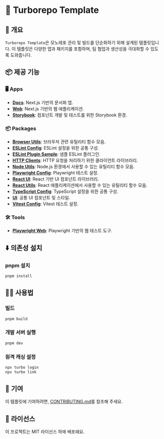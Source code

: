 # 📂 Turborepo Template

## 📖 개요
`Turborepo Template`은 모노레포 관리 및 빌드를 단순화하기 위해 설계된 템플릿입니다. 이 템플릿은 다양한 앱과 패키지를 포함하며, 팀 협업과 생산성을 극대화할 수 있도록 도와줍니다.

## 📦 제공 기능

### 🖥️ Apps
- **[Docs](./apps/docs)**: Next.js 기반의 문서화 앱.
- **[Web](./apps/web)**: Next.js 기반의 웹 애플리케이션.
- **[Storybook](./apps/storybook)**: 컴포넌트 개발 및 테스트를 위한 Storybook 환경.

### 📦 Packages
- **[Browser Utils](./packages/browser-utils)**: 브라우저 관련 유틸리티 함수 모음.
- **[ESLint Config](./packages/eslint-config)**: ESLint 설정을 위한 공통 구성.
- **[ESLint Plugin Sample](./packages/eslint-plugin-sample)**: 샘플 ESLint 플러그인.
- **[HTTP Clients](./packages/http-clients)**: HTTP 요청을 처리하기 위한 클라이언트 라이브러리.
- **[Node Utils](./packages/node-utils)**: Node.js 환경에서 사용할 수 있는 유틸리티 함수 모음.
- **[Playwright Config](./packages/playwright-config)**: Playwright 테스트 설정.
- **[React UI](./packages/react-ui)**: React 기반 UI 컴포넌트 라이브러리.
- **[React Utils](./packages/react-utils)**: React 애플리케이션에서 사용할 수 있는 유틸리티 함수 모음.
- **[TypeScript Config](./packages/typescript-config)**: TypeScript 설정을 위한 공통 구성.
- **[UI](./packages/ui)**: 공통 UI 컴포넌트 및 스타일.
- **[Vitest Config](./packages/vitest-config)**: Vitest 테스트 설정.

### 🛠️ Tools
- **[Playwright Web](./tools/playwright-web)**: Playwright 기반의 웹 테스트 도구.

## ⬇️ 의존성 설치

### pnpm 설치
```bash
pnpm install
```

## 🧑‍💻 사용법

### 빌드
```bash
pnpm build
```

### 개발 서버 실행
```bash
pnpm dev
```

### 원격 캐싱 설정
```bash
npx turbo login
npx turbo link
```

## 🤝 기여
이 템플릿에 기여하려면, [CONTRIBUTING.md](./CONTRIBUTING.md)를 참조해 주세요.

## 📜 라이선스
이 프로젝트는 MIT 라이선스 하에 배포돼요.